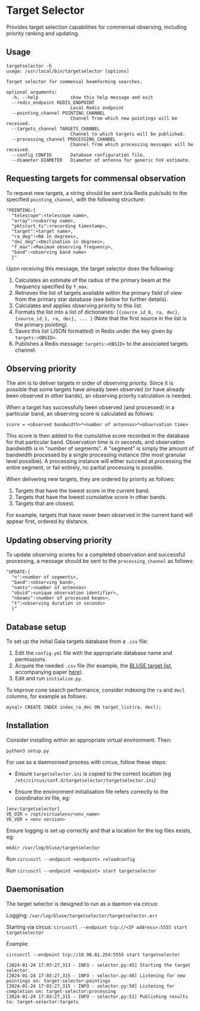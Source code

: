 # Target Selector

Provides target selection capabilities for commensal observing, including priority ranking and
updating.

## Usage
```
targetselector -h
usage: /usr/local/bin/targetselector [options]

Target selector for commensal beamforming searches.

optional arguments:
  -h, --help            show this help message and exit
  --redis_endpoint REDIS_ENDPOINT
                        Local Redis endpoint
  --pointing_channel POINTING_CHANNEL
                        Channel from which new pointings will be received.
  --targets_channel TARGETS_CHANNEL
                        Channel to which targets will be published.
  --processing_channel PROCESSING_CHANNEL
                        Channel from which processing messages will be received.
  --config CONFIG       Database configuration file.
  --diameter DIAMETER   Diameter of antenna for generic FoV estimate.
```

## Requesting targets for commensal observation

To request new targets, a string should be sent (via Redis pub/sub) to the
specified `pointing_channel`, with the following structure:

```
"POINTING:{
  "telescope":<telescope name>,
  "array":<subarray name>,
  "pktstart_ts":<recording timestamp>,
  "target":<target name>,
  "ra_deg":<RA in degrees>,
  "dec_deg":<Declination in degrees>,
  "f_max":<Maximum observing frequency>,
  "band":<observing band name>
  }"
```

Upon receiving this message, the target selector does the following:

1. Calculates an estimate of the radius of the primary beam at the frequency specified by `f_max`.
2. Retrieves the list of targets available within the primary field of view from the primary star database (see below for further details).
3. Calculates and applies observing priority to this list.
4. Formats the list into a list of dictionaries: `[{source_id_0, ra, dec}, {source_id_1, ra, dec}, ... ]`
 (Note that the first source in the list is the primary pointing).
5. Saves this list (JSON formatted) in Redis under the key given by `targets:<OBSID>`.
6. Publishes a Redis message: `targets:<OBSID>` to the associated targets channel.

## Observing priority

The aim is to deliver targets in order of observing priority. Since it is
possible that some targets have already been observed (or have already been
observed in other bands), an observing priority calculation is needed.

When a target has successfully been observed (and processed) in a particular
band, an observing score is calculated as follows:

```
score = <observed bandwidth>*<number of antennas>*<observation time>
```

This score is then added to the cumulative score recorded in the database for
that particular band. Observation time is in seconds, and observation
bandwidth is in "number of segments". A "segment" is simply the amount of
bandwidth processed by a single processing instance (the most granular level
possible). A processing instance will either succeed at processing the entire
segment, or fail entirely, no partial processing is possible.

When delivering new targets, they are ordered by priority as follows:

1. Targets that have the lowest score in the current band.
2. Targets that have the lowest cumulative score in other bands.
3. Targets that are closest.

For example, targets that have never been observed in the current band will
appear first, ordered by distance.

## Updating observing priority

To update observing scores for a completed observation and successful
processing, a message should be sent to the `processing_channel` as
follows:

```
"UPDATE:{
  "n":<number of segments>,
  "band":<observing band>,
  "nants":<number of antennas>
  "obsid":<unique observation identifier>,
  "nbeams":<number of processed beams>,
  "t":<observing duration in seconds>
  }"
```

## Database setup

To set up the initial Gaia targets database from a `.csv` file:

1. Edit the `config.yml` file with the appropriate database name and
permissions.
2. Acquire the needed `.csv` file (for example, the
[BLUSE target list](https://seti.berkeley.edu/meerkat_db/BL_MeerKAT_target_list_2021.csv.gz),
accompanying paper [here](https://arxiv.org/pdf/2103.16250.pdf)).
3. Edit and run `initialise.py`.

To improve cone search performance, consider indexing the `ra` and `decl`
columns, for example as follows:

```
mysql> CREATE INDEX index_ra_dec ON target_list(ra, decl);
```

## Installation

Consider installing within an appropriate virtual environment. Then:

```
python3 setup.py
```

For use as a daemonised process with circus, follow these steps:

- Ensure `targetselector.ini` is copied to the correct location (eg
`/etc/circus/conf.d/targetselector/targetselector.ini`)

- Ensure the environment initialisation file refers correctly to the coordinator.ini file, eg:

```
[env:targetselector]
VE_DIR = /opt/virtualenv/<env_name>
VE_VER = <env version>
```

Ensure logging is set up correctly and that a location for the log files exists, eg:

```
mkdir /var/log/bluse/targetselector
```

Run `circusctl --endpoint <endpoint> reloadconfig`

Run `circusctl --endpoint <endpoint> start targetselector`

## Daemonisation

The target selector is designed to run as a daemon via circus:

Logging: `/var/log/bluse/targetselector/targetselector.err`

Starting via circus: `circusctl --endpoint tcp://<IP address>:5555 start targetselector`

Example:
```
circusctl --endpoint tcp://10.98.81.254:5555 start targetselector

[2024-01-24 17:03:27,313 - INFO - selector.py:45] Starting the target selector.
[2024-01-24 17:03:27,315 - INFO - selector.py:48] Listening for new pointings on: target-selector:pointings
[2024-01-24 17:03:27,315 - INFO - selector.py:50] Listening for completion on: target-selector:processing
[2024-01-24 17:03:27,315 - INFO - selector.py:51] Publishing results to: target-selector:targets
```